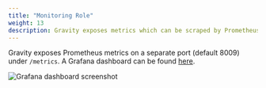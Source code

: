```yaml
---
title: "Monitoring Role"
weight: 13
description: Gravity exposes metrics which can be scraped by Prometheus
---
```


Gravity exposes Prometheus metrics on a separate port (default 8009) under `/metrics`. A Grafana dashboard can be found [here](https://github.com/BeryJu/gravity/blob/main/extras/grafana/dashboard.json).

![Grafana dashboard screenshot](/images/grafana.png)

